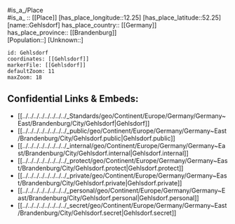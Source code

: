 ﻿---
location: [52.25,12.25] 
mapzoom: [7,12] 
mapmarker: city 
type: City
tags:
- geo/City


SpocWebEntityId: 30387
isDeleted: false
confidential: public

---
#is_a_/Place  
#is_a_ :: [[Place]] 
[has_place_longitude::12.25] 
[has_place_latitude::52.25] 
[name::Gehlsdorf] 
has_place_country:: [[Germany]]  
has_place_province:: [[Brandenburg]]  
[Population::] 
[Unknown::] 


```leaflet
id: Gehlsdorf
coordinates: [[Gehlsdorf]] 
markerFile: [[Gehlsdorf]] 
defaultZoom: 11 
maxZoom: 18
```


## Confidential Links & Embeds: 
- [[../../../../../../../../_Standards/geo/Continent/Europe/Germany/Germany~East/Brandenburg/City/Gehlsdorf|Gehlsdorf]] 
- [[../../../../../../../../_public/geo/Continent/Europe/Germany/Germany~East/Brandenburg/City/Gehlsdorf.public|Gehlsdorf.public]] 
- [[../../../../../../../../_internal/geo/Continent/Europe/Germany/Germany~East/Brandenburg/City/Gehlsdorf.internal|Gehlsdorf.internal]] 
- [[../../../../../../../../_protect/geo/Continent/Europe/Germany/Germany~East/Brandenburg/City/Gehlsdorf.protect|Gehlsdorf.protect]] 
- [[../../../../../../../../_private/geo/Continent/Europe/Germany/Germany~East/Brandenburg/City/Gehlsdorf.private|Gehlsdorf.private]] 
- [[../../../../../../../../_personal/geo/Continent/Europe/Germany/Germany~East/Brandenburg/City/Gehlsdorf.personal|Gehlsdorf.personal]] 
- [[../../../../../../../../_secret/geo/Continent/Europe/Germany/Germany~East/Brandenburg/City/Gehlsdorf.secret|Gehlsdorf.secret]] 
